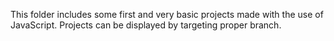 This folder includes some first and very basic projects made with the use of JavaScript.
Projects can be displayed by targeting proper branch. 
